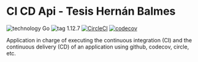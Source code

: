 # CI CD Api - Tesis Hernán Balmes 

![technology Go](https://img.shields.io/badge/technology-go-blue.svg) ![tag 1.12.7](https://img.shields.io/badge/tag-1.12.7-orange.svg) [![CircleCI](https://circleci.com/gh/hbalmes/ci_cd-api.svg?style=svg)](https://circleci.com/gh/hbalmes/ci_cd-api) [![codecov](https://codecov.io/gh/hbalmes/ci_cd-api/branch/develop/graph/badge.svg)](https://codecov.io/gh/hbalmes/ci_cd-api)

Application in charge of executing the continuous integration (CI) and the continuous delivery (CD) of an application using github, codecov, circle, etc.
